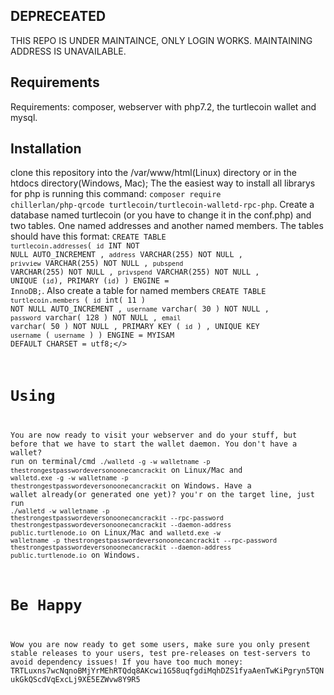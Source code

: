 ## DEPRECEATED
THIS REPO IS UNDER MAINTAINCE, ONLY LOGIN WORKS. MAINTAINING ADDRESS IS UNAVAILABLE.

## Requirements
Requirements: composer, webserver with php7.2, the turtlecoin wallet and mysql.
## Installation
clone this repository into the /var/www/html(Linux) directory or in the htdocs directory(Windows, Mac); The the easiest way to install all librarys for php is running this command: <code>composer require chillerlan/php-qrcode turtlecoin/turtlecoin-walletd-rpc-php</code>.
Create a database named turtlecoin (or you have to change it in the conf.php) and two tables.  One named addresses and another named members. The tables should have this format:
<code>CREATE TABLE `turtlecoin`.`addresses`(
`id` INT NOT NULL AUTO_INCREMENT ,
`address` VARCHAR(255) NOT NULL ,
`privview` VARCHAR(255) NOT NULL ,
`pubspend` VARCHAR(255) NOT NULL ,
`privspend` VARCHAR(255) NOT NULL ,
UNIQUE (`id`),
PRIMARY (`id`)
) ENGINE = InnoDB;</code>.  Also create a table for named members
<code>CREATE TABLE `turtlecoin`.`members` (
`id` int( 11 ) NOT NULL AUTO_INCREMENT ,
`username` varchar( 30 ) NOT NULL ,
`password` varchar( 128 ) NOT NULL ,
`email` varchar( 50 ) NOT NULL ,
PRIMARY KEY ( `id` ) ,
UNIQUE KEY `username` ( `username` )
) ENGINE = MYISAM DEFAULT CHARSET = utf8;</>
# Using
You are now ready to visit your webserver and do your stuff, but before that we have to start the wallet daemon. You don't have a wallet? run on terminal/cmd <code>./walletd -g -w walletname -p thestrongestpasswordeversonoonecancrackit</code> on Linux/Mac and <code>walletd.exe -g -w walletname -p thestrongestpasswordeversonoonecancrackit</code> on Windows. Have a wallet already(or generated one yet)? you'r on the target line, just run <code>./walletd -w walletname -p thestrongestpasswordeversonoonecancrackit --rpc-password thestrongestpasswordeversonoonecancrackit --daemon-address public.turtlenode.io</code> on Linux/Mac and <code>walletd.exe -w walletname -p thestrongestpasswordeversonoonecancrackit --rpc-password thestrongestpasswordeversonoonecancrackit --daemon-address public.turtlenode.io</code> on Windows.
# Be Happy
Wow you are now ready to get some users, make sure you only present stable releases to your users, test pre-releases on test-servers to avoid dependency issues! If you have too much money: TRTLuxns7wcNqnoBMjYrMEhRTQdq8AKcwi1G58uqfgdiMqhDZS1fyaAenTwKiPgryn5TQNukGkQScdVqExcLj9XE5EZWvw8Y9R5
